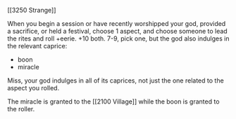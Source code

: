 [[3250 Strange]]

When you begin a session or have recently worshipped your god, provided a sacrifice, or held a festival, choose 1 aspect, and choose someone to lead the rites and roll +eerie. +10 both. 7-9, pick one, but the god also indulges in the relevant caprice: 
- boon 
- miracle

Miss, your god indulges in all of its caprices, not just the one related to the aspect you rolled.

The miracle is granted to the [[2100 Village]] while the boon is granted to the roller. 